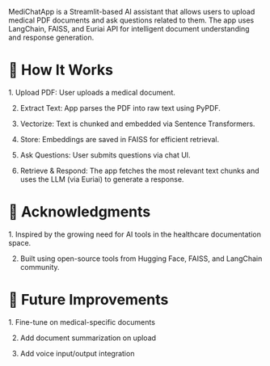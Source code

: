 MediChatApp is a Streamlit-based AI assistant that allows users to upload medical PDF documents and ask questions related to them. The app uses LangChain, FAISS, and Euriai API for intelligent document understanding and response generation.

<h1>🧠 How It Works</h1>
 1. Upload PDF: User uploads a medical document. 

2. Extract Text: App parses the PDF into raw text using PyPDF. 

3. Vectorize: Text is chunked and embedded via Sentence Transformers. 

4. Store: Embeddings are saved in FAISS for efficient retrieval. 

5. Ask Questions: User submits questions via chat UI.

6. Retrieve & Respond: The app fetches the most relevant text chunks and uses the LLM (via Euriai) to generate a response. 

<h1>🙌 Acknowledgments</h1>
1. Inspired by the growing need for AI tools in the healthcare documentation space.

2. Built using open-source tools from Hugging Face, FAISS, and LangChain community.

<h1>🔮 Future Improvements</h1>
1. Fine-tune on medical-specific documents

2. Add document summarization on upload

3. Add voice input/output integration

